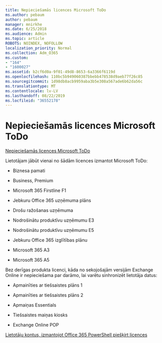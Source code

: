 ```yaml
---
title: Nepieciešamās licences Microsoft ToDo
ms.author: pebaum
author: pebaum
manager: mnirkhe
ms.date: 6/25/2018
ms.audience: Admin
ms.topic: article
ROBOTS: NOINDEX, NOFOLLOW
localization_priority: Normal
ms.collection: Adm_O365
ms.custom:
- "164"
- "1600027"
ms.assetid: b2cf6d0a-9f01-49d8-8653-6a3366f6119d
ms.openlocfilehash: 110bc5b949060387bbebb478538d9aeb77f26c85
ms.sourcegitcommit: 1d98db8acb9959aba3b5e308a567ade6b62da56c
ms.translationtype: MT
ms.contentlocale: lv-LV
ms.lasthandoff: 08/22/2019
ms.locfileid: "36552178"
---
```

# <a name="required-licenses-for-microsoft-todo"></a>Nepieciešamās licences Microsoft ToDo

[Nepieciešamās licences Microsoft ToDo](https://support.office.com/article/381e9d1b-c500-49b5-973e-890fd86528d7.aspx)
  
Lietotājam jābūt vienai no šādām licences izmantot Microsoft ToDo:
  
- Biznesa pamati

- Business, Premium

- Microsoft 365 Firstline F1

- Jebkuru Office 365 uzņēmuma plāns

- Drošu ražošanas uzņēmuma

- Nodrošinātu produktīvu uzņēmumu E3

- Nodrošinātu produktīvu uzņēmumu E5

- Jebkuru Office 365 izglītības plānu

- Microsoft 365 A3

- Microsoft 365 A5

Bez derīgas produkta licenci, kāda no sekojošajām versijām Exchange Online ir nepieciešama par darāmo, lai varētu sinhronizēt lietotāja datus:
  
- Apmainīties ar tiešsaistes plāns 1

- Apmainīties ar tiešsaistes plāns 2

- Apmaiņas Essentials

- Tiešsaistes maiņas kiosks

- Exchange Online POP

[Lietotāju kontus, izmantojot Office 365 PowerShell piešķirt licences](https://docs.microsoft.com/office365/enterprise/powershell/assign-licenses-to-user-accounts-with-office-365-powershell )
  